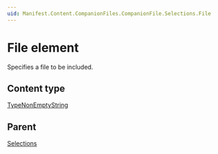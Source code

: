 ```yaml
---
uid: Manifest.Content.CompanionFiles.CompanionFile.Selections.File
---
```


# File element

Specifies a file to be included.

## Content type

[TypeNonEmptyString](xref:Manifest-TypeNonEmptyString)

## Parent

[Selections](xref:Manifest.Content.CompanionFiles.CompanionFile.Selections)
